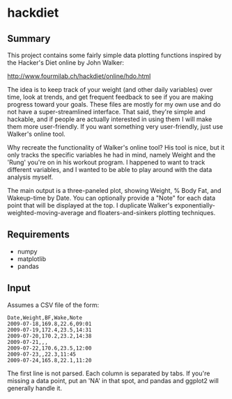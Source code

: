 hackdiet
========


Summary
-------

This project contains some fairly simple data plotting functions inspired by
the Hacker's Diet online by John Walker:

http://www.fourmilab.ch/hackdiet/online/hdo.html

The idea is to keep track of your weight (and other daily variables) over time,
look at trends, and get frequent feedback to see if you are making progress
toward your goals.  These files are mostly for my own use and do not have a
super-streamlined interface.  That said, they're simple and hackable, and if
people are actually interested in using them I will make them more
user-friendly.  If you want something very user-friendly, just use Walker's
online tool.

Why recreate the functionality of Walker's online tool?  His tool is nice, but
it only tracks the specific variables he had in mind, namely Weight and the
'Rung' you're on in his workout program.  I happened to want to track different
variables, and I wanted to be able to play around with the data analysis
myself.

The main output is a three-paneled plot, showing Weight, % Body Fat, and
Wakeup-time by Date.  You can optionally provide a "Note" for each data point
that will be displayed at the top.  I duplicate Walker's
exponentially-weighted-moving-average and floaters-and-sinkers plotting
techniques.


Requirements
------------

* numpy
* matplotlib
* pandas


Input
-----

Assumes a CSV file of the form:

```
Date,Weight,BF,Wake,Note
2009-07-18,169.8,22.6,09:01
2009-07-19,172.4,23.5,14:31
2009-07-20,170.2,23.2,14:38
2009-07-21,,,
2009-07-22,170.6,23.5,12:00
2009-07-23,,22.3,11:45
2009-07-24,165.8,22.1,11:20
```

The first line is not parsed.  Each column is separated by tabs.  If
you're missing a data point, put an 'NA' in that spot, and pandas and
ggplot2 will generally handle it.
